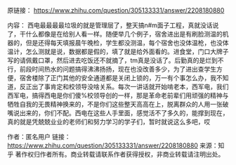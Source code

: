 原链接：
https://www.zhihu.com/question/305133331/answer/2208180880


内容：
西电最最最最垃圾的就是管理层了，整天搞n#m面子工程，真就没话说了，干什么都像是在给别人看一样。随便举几个例子，宿舍进出是有刷脸测温的机器的，但是还得每天填报晨午晚检，学生都没测温，每个宿舍也没体温枪，也没体温计，怎么测就是说，数据都是假的，填了就是给外面看的。进食堂，门口大牌子写的请佩戴口罩，然后进去吃饭还不就摘了，tm真是没话了。后勤真的是烂到不行，前段时间热水的问题搞得沸沸扬扬，现在也没改善多少，为了进出查学生方便，宿舍楼除了正门其他的安全通道都是关闭上锁的，万一有个事怎么办，我不知道，反正出了事肯定和校领导没啥关系。每次一讲话就开始啃老本，西军电，我们西军电，搞得西电是你们傻%校领导创的一样，那是革命老前辈们用顽强的精神与牺牲自我的无畏精神换来的，不是你们这些整天高高在上，脱离群众的人用一张破嘴说出来的，你们不配。西电在这些人手里面，感觉活不了多久的，能撑到现在，真的就是凭兢兢业业的老师们和努力学习的学子们，暂时就说这么多吧，哎

作者：匿名用户
链接：https://www.zhihu.com/question/305133331/answer/2208180880
来源：知乎
著作权归作者所有。商业转载请联系作者获得授权，非商业转载请注明出处。
